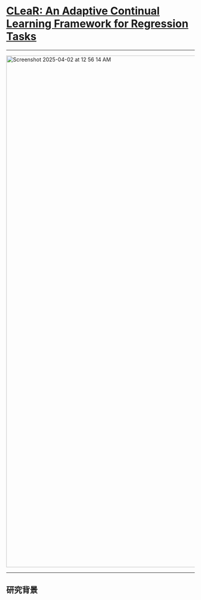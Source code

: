 
# [CLeaR: An Adaptive Continual Learning Framework for Regression Tasks](https://arxiv.org/abs/2101.00926v1#:~:text=This%20article%20clarifies%20the%20problem-related%20definitions%20and%20proposes,task%20targets%20and%20update%20itself%20by%20continual%20learning.)

----

<img width="1366" alt="Screenshot 2025-04-02 at 12 56 14 AM" src="https://github.com/user-attachments/assets/fa252a8a-d38b-481a-9170-badb32b440e5" />

-----

## **研究背景**
